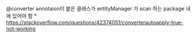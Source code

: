 @converter annotaion이 붙은 클래스가 entityManager 가 scan 하는 package 내에 있어야 함
	* https://stackoverflow.com/questions/42374051/converterautoapply-true-not-working
